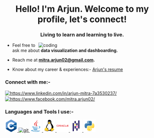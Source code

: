 <h1 align="center">Hello! I'm Arjun. Welcome to my profile, let's connect!</h1>
<h3 align="center">Living to learn and learning to live.</h3>

<img align="right" alt="coding" width="395" src="https://i.pinimg.com/originals/f8/8a/ca/f88acab7ffd127b4465659500aa0538f.gif">

- Feel free to ask me about **data visualization and dashboarding.**

- Reach me at **mitra.arjun02@gmail.com.**

- Know about my career & experiences:- [Arjun's resume](https://drive.google.com/drive/folders/1xo_A-sWC3zYWMN8VsBZiLzQ0skkJeN65?usp=drive_link)

<h3 align="left">Connect with me:-</h3>
<p align="left">
<a href="https://linkedin.com/in/https://www.linkedin.com/in/arjun-mitra-7a3530237/" target="blank"><img align="center" src="https://raw.githubusercontent.com/rahuldkjain/github-profile-readme-generator/master/src/images/icons/Social/linked-in-alt.svg" alt="https://www.linkedin.com/in/arjun-mitra-7a3530237/" height="30" width="40" /></a>
<a href="https://fb.com/https://www.facebook.com/mitra.arjun02/" target="blank"><img align="center" src="https://raw.githubusercontent.com/rahuldkjain/github-profile-readme-generator/master/src/images/icons/Social/facebook.svg" alt="https://www.facebook.com/mitra.arjun02/" height="30" width="40" /></a>
</p>

<h3 align="left">Languages and Tools I use:-</h3>
<p align="left"> <a href="https://www.w3schools.com/cpp/" target="_blank" rel="noreferrer"> <img src="https://raw.githubusercontent.com/devicons/devicon/master/icons/cplusplus/cplusplus-original.svg" alt="cplusplus" width="40" height="40"/> </a> <a href="https://git-scm.com/" target="_blank" rel="noreferrer"> <img src="https://www.vectorlogo.zone/logos/git-scm/git-scm-icon.svg" alt="git" width="40" height="40"/> </a> <a href="https://www.java.com" target="_blank" rel="noreferrer"> <img src="https://raw.githubusercontent.com/devicons/devicon/master/icons/java/java-original.svg" alt="java" width="40" height="40"/> </a> <a href="https://www.linux.org/" target="_blank" rel="noreferrer"> <img src="https://raw.githubusercontent.com/devicons/devicon/master/icons/linux/linux-original.svg" alt="linux" width="40" height="40"/> </a> <a href="https://www.oracle.com/" target="_blank" rel="noreferrer"> <img src="https://raw.githubusercontent.com/devicons/devicon/master/icons/oracle/oracle-original.svg" alt="oracle" width="40" height="40"/> </a> <a href="https://pandas.pydata.org/" target="_blank" rel="noreferrer"> <img src="https://raw.githubusercontent.com/devicons/devicon/2ae2a900d2f041da66e950e4d48052658d850630/icons/pandas/pandas-original.svg" alt="pandas" width="40" height="40"/> </a> <a href="https://www.python.org" target="_blank" rel="noreferrer"> <img src="https://raw.githubusercontent.com/devicons/devicon/master/icons/python/python-original.svg" alt="python" width="40" height="40"/> </a> </p>
